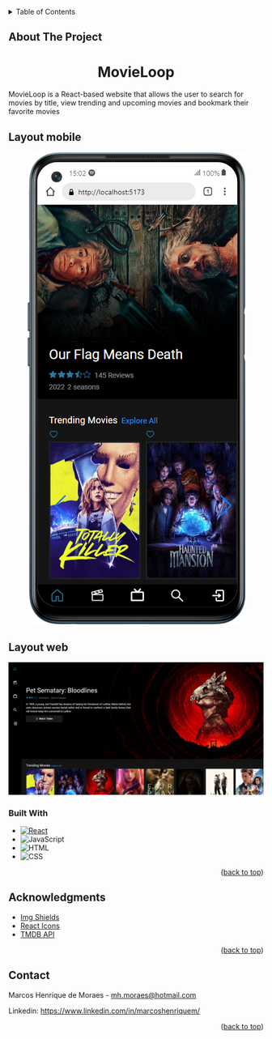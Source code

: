 <a name="readme-top"></a>



<!-- TABLE OF CONTENTS -->
<details>
  <summary>Table of Contents</summary>
  <ol>
    <li>
      <ul>
        <a href="#about-the-project">About The Project</a>
        <li><a href="#built-with">Built With</a></li>
      </ul>
    </li>
    <li><a href="#contact">Contact</a></li>
    <li><a href="#acknowledgments">Acknowledgments</a></li>
  </ol>
</details>




## About The Project
<h1 align="center">MovieLoop</h1>
MovieLoop is a React-based website that allows the user to search for movies by title, view trending and upcoming movies and bookmark their favorite movies


## Layout mobile
<div align="center">
  <img src="./src//assets/images/mobile-layout.png/" alt="Logo">
</div>


## Layout web
<div align="center">
  <img src="./src//assets/images/desktop-layout.png/" alt="Logo">
</div>




### Built With

* [![React][React.js]][React-url]
* ![JavaScript][javascript]
* ![HTML][html]
* ![CSS][css]

<p align="right">(<a href="#readme-top">back to top</a>)</p>



<!-- ACKNOWLEDGMENTS -->
## Acknowledgments

* [Img Shields](https://shields.io)
* [React Icons](https://react-icons.github.io/react-icons/search)
* [TMDB API][TMDB-url]

<p align="right">(<a href="#readme-top">back to top</a>)</p>





<!-- CONTACT -->
## Contact

Marcos Henrique de Moraes - mh.moraes@hotmail.com

Linkedin: https://www.linkedin.com/in/marcoshenriquem/


<p align="right">(<a href="#readme-top">back to top</a>)</p>




<!-- MARKDOWN LINKS & IMAGES -->
<!-- https://www.markdownguide.org/basic-syntax/#reference-style-links -->
[React.js]: https://img.shields.io/badge/React-20232A?style=for-the-badge&logo=react&logoColor=61DAFB
[React-url]: https://reactjs.org/
[javascript]: https://img.shields.io/badge/JavaScript-F7DF1E?style=for-the-badge&logo=javascript&logoColor=black
[css]: https://img.shields.io/badge/CSS3-1572B6?style=for-the-badge&logo=css3&logoColor=white
[html]: https://img.shields.io/badge/HTML5-E34F26?style=for-the-badge&logo=html5&logoColor=white
[TMDB-url]: https://developer.themoviedb.org/docs
